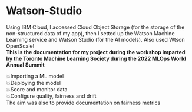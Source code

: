 # Watson-Studio
Using IBM Cloud, I accessed Cloud Object Storage (for the storage of the non-structured data of my app), then I setted up the Watson Machine Learning service and Watson Studio (for the AI models). Also used Wtson OpenScale!
<br/>
**This is the documentation for my project during the workshop imparted by the Toronto Machine Learning Society during the 2022 MLOps World Annual Summit**

💥Importing a ML model
<br/>
💥Deploying the model
<br/>
💥Score and monitor data
<br/>
💥Configure quality, fairness and drift
<br/>
The aim was also to provide documentation on fairness metrics
